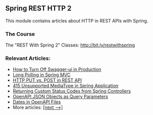 ## Spring REST HTTP 2

This module contains articles about HTTP in REST APIs with Spring.

### The Course
The "REST With Spring 2" Classes: http://bit.ly/restwithspring

### Relevant Articles:

- [How to Turn Off Swagger-ui in Production](https://www.baeldung.com/swagger-ui-turn-off-in-production)
- [Long Polling in Spring MVC](https://www.baeldung.com/spring-mvc-long-polling)
- [HTTP PUT vs. POST in REST API](https://www.baeldung.com/rest-http-put-vs-post)
- [415 Unsupported MediaType in Spring Application](https://www.baeldung.com/spring-415-unsupported-mediatype)
- [Returning Custom Status Codes from Spring Controllers](https://www.baeldung.com/spring-mvc-controller-custom-http-status-code)
- [OpenAPI JSON Objects as Query Parameters](https://www.baeldung.com/openapi-json-query-parameters)
- [Dates in OpenAPI Files](https://www.baeldung.com/openapi-dates)
- More articles: [[next -->]](../spring-rest-http-3)
